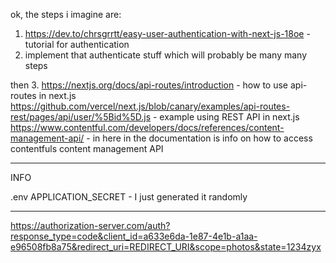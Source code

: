 ok, the steps i imagine are:

1. https://dev.to/chrsgrrtt/easy-user-authentication-with-next-js-18oe - tutorial for authentication
2. implement that authenticate stuff which will probably be many many steps

then
3. 
https://nextjs.org/docs/api-routes/introduction - how to use api-routes in next.js
https://github.com/vercel/next.js/blob/canary/examples/api-routes-rest/pages/api/user/%5Bid%5D.js - example using REST API in next.js
https://www.contentful.com/developers/docs/references/content-management-api/ - in here in the documentation is info on how to access contentfuls content management API


---
INFO

.env
APPLICATION_SECRET - I just generated it randomly

---

https://authorization-server.com/auth?response_type=code&client_id=a633e6da-1e87-4e1b-a1aa-e96508fb8a75&redirect_uri=REDIRECT_URI&scope=photos&state=1234zyx